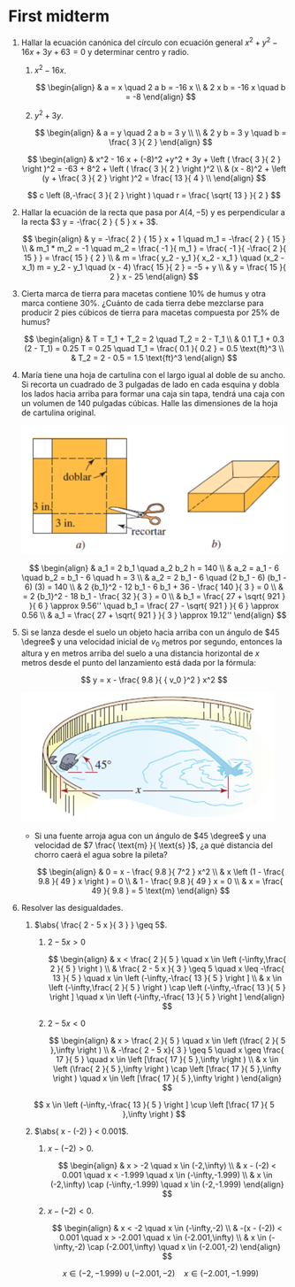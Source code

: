 # First midterm

1. Hallar la ecuación canónica del círculo con ecuación general $x^2 + y^2 - 16 x + 3 y + 63 = 0$ y determinar centro y radio.

	1. $x^2 - 16 x$.

		$$
		\begin{align}
			& a = x \quad 2 a b = -16 x \\
			& 2 x b = -16 x \quad b = -8
		\end{align}
		$$

	2. $y^2 + 3 y$.

		$$
		\begin{align}
			& a = y \quad 2 a b = 3 y \\ \\
			& 2 y b = 3 y \quad b = \frac{ 3 }{ 2 }
		\end{align}
		$$

	$$
	\begin{align}
		& x^2 - 16 x + (-8)^2 +y^2 + 3y + \left ( \frac{ 3 }{ 2 } \right )^2 = -63 + 8^2 + \left ( \frac{ 3 }{ 2 } \right )^2 \\
		& (x - 8)^2 + \left (y + \frac{ 3 }{ 2 } \right )^2 = \frac{ 13 }{ 4 } \\
	\end{align}
	$$

	$$
	c \left (8,-\frac{ 3 }{ 2 } \right ) \quad r = \frac{ \sqrt{ 13 } }{ 2 }
	$$

2. Hallar la ecuación de la recta que pasa por $A(4,-5)$ y es perpendicular a la recta $3 y = -\frac{ 2 } { 5 } x + 3$.

	$$
	\begin{align}
		& y = -\frac{ 2 } { 15 } x + 1 \quad m_1 = -\frac{ 2 } { 15 } \\
		& m_1 * m_2 = -1 \quad m_2 = \frac{ -1 }{ m_1 } = \frac{ -1 }{ -\frac{ 2 }{ 15 } } = \frac{ 15 } { 2 } \\
		& m = \frac{ y_2 - y_1 }{ x_2 - x_1 } \quad (x_2 - x_1) m = y_2 - y_1 \quad (x - 4) \frac{ 15 }{ 2 } = -5 + y \\
		& y = \frac{ 15 }{ 2 } x - 25
	\end{align}
	$$

3. Cierta marca de tierra para macetas contiene $10\%$ de humus y otra marca contiene $30\%$. ¿Cuánto de cada tierra debe mezclarse para producir $2$ pies cúbicos de tierra para macetas compuesta por $25\%$ de humus?

	$$
	\begin{align}
		& T = T_1 + T_2 = 2 \quad T_2 = 2 - T_1 \\
		& 0.1 T_1 + 0.3 (2 - T_1) = 0.25 T = 0.25 \quad T_1 = \frac{ 0.1 }{ 0.2 } = 0.5 \text{ft}^3 \\
		& T_2 = 2 - 0.5 = 1.5 \text{ft}^3
	\end{align}
	$$

4. María tiene una hoja de cartulina con el largo igual al doble de su ancho. Si recorta un cuadrado de $3$ pulgadas de lado en cada esquina y dobla los lados hacia arriba para formar una caja sin tapa, tendrá una caja con un volumen de $140$ pulgadas cúbicas. Halle las dimensiones de la hoja de cartulina original.

	![4th problem](college/ASES/assets/Sara/matematicas_basicas/03_01-problem.png)

	$$
	\begin{align}
		& a_1 = 2 b_1 \quad a_2 b_2 h = 140 \\
		& a_2 = a_1 - 6 \quad b_2 = b_1 - 6 \quad h = 3 \\
		& a_2 = 2 b_1 - 6 \quad (2 b_1 - 6) (b_1 - 6) (3) = 140 \\
		& 2 {b_1}^2 - 12 b_1 - 6 b_1 + 36 - \frac{ 140 }{ 3 } = 0 \\
		& = 2 {b_1}^2 - 18 b_1 - \frac{ 32 }{ 3 } = 0 \\
		& b_1 = \frac{ 27 + \sqrt{ 921 } }{ 6 } \approx 9.56'' \quad b_1 = \frac{ 27 - \sqrt{ 921 } }{ 6 } \approx 0.56 \\
		& a_1 = \frac{ 27 + \sqrt{ 921 } }{ 3 } \approx 19.12''
	\end{align}
	$$

5. Si se lanza desde el suelo un objeto hacia arriba con un ángulo de $45 \degree$ y una velocidad inicial de $v_0$ metros por segundo, entonces la altura y en metros arriba del suelo a una distancia horizontal de $x$ metros desde el punto del lanzamiento está dada por la fórmula:

	$$
	y = x - \frac{ 9.8 }{ { v_0 }^2 } x^2
	$$

	![5th problem](college/ASES/assets/Sara/matematicas_basicas/03_02-problem.png)

	- Si una fuente arroja agua con un ángulo de $45 \degree$ y una velocidad de $7 \frac{ \text{m} }{ \text{s} }$, ¿a qué distancia del chorro caerá el agua sobre la pileta?

		$$
		\begin{align}
			& 0 = x - \frac{ 9.8 }{ 7^2 } x^2 \\
			& x \left (1 - \frac{ 9.8 }{ 49 } x \right ) = 0 \\
			& 1 - \frac{ 9.8 }{ 49 } x = 0 \\
			& x = \frac{ 49 }{ 9.8 } = 5 \text{m}
		\end{align}
		$$

6. Resolver las desigualdades.

	1. $\abs{ \frac{ 2 - 5 x }{ 3 } } \geq 5$.

		1. $2 - 5 x > 0$

			$$
			\begin{align}
				& x < \frac{ 2 }{ 5 } \quad x \in \left (-\infty,\frac{ 2 }{ 5 } \right ) \\
				& \frac{ 2 - 5 x }{ 3 } \geq 5 \quad x \leq -\frac{ 13 }{ 5 } \quad x \in \left (-\infty,-\frac{ 13 }{ 5 } \right ] \\
				& x \in \left (-\infty,\frac{ 2 }{ 5 } \right ) \cap \left (-\infty,-\frac{ 13 }{ 5 } \right ] \quad x \in \left (-\infty,-\frac{ 13 }{ 5 } \right ]
			\end{align}
			$$

		2. $2 - 5 x < 0$

			$$
			\begin{align}
				& x > \frac{ 2 }{ 5 } \quad x \in \left (\frac{ 2 }{ 5 },\infty \right ) \\
				& -\frac{ 2 - 5 x}{ 3 } \geq 5 \quad x \geq \frac{ 17 }{ 5 } \quad x \in \left [\frac{ 17 }{ 5 },\infty \right ) \\
				& x \in \left (\frac{ 2 }{ 5 },\infty \right ) \cap \left [\frac{ 17 }{ 5 },\infty \right ) \quad x \in \left [\frac{ 17 }{ 5 },\infty \right )
			\end{align}
			$$

	$$
	x \in \left (-\infty,-\frac{ 13 }{ 5 } \right ] \cup \left [\frac{ 17 }{ 5 },\infty \right )
	$$

	2. $\abs{ x - (-2) } < 0.001$.

		1. $x - (-2) > 0$.

			$$
			\begin{align}
				& x > -2 \quad x \in (-2,\infty) \\
				& x - (-2)  < 0.001 \quad x < -1.999 \quad x \in (-\infty,-1.999) \\
				& x \in (-2,\infty) \cap (-\infty,-1.999) \quad x \in (-2,-1.999)
			\end{align}
			$$

		2. $x - (-2) < 0$.

			$$
			\begin{align}
				& x < -2 \quad x \in (-\infty,-2) \\
				& -(x - (-2))  < 0.001 \quad x > -2.001 \quad x \in (-2.001,\infty) \\
				& x \in (-\infty,-2) \cap (-2.001,\infty) \quad x \in (-2.001,-2)
			\end{align}
			$$

		$$
		x \in (-2,-1.999) \cup (-2.001,-2) \quad x \in (-2.001,-1.999)
		$$
